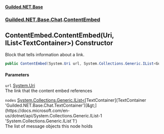 
#### [Guilded.NET.Base](Guilded_NET_Base 'Guilded_NET_Base')
### [Guilded.NET.Base.Chat](Guilded_NET_Base#Guilded_NET_Base_Chat 'Guilded.NET.Base.Chat').[ContentEmbed](ContentEmbed 'Guilded.NET.Base.Chat.ContentEmbed')
## ContentEmbed.ContentEmbed(Uri, IList&lt;TextContainer&gt;) Constructor
Block that tells information about a link.  
```csharp
public ContentEmbed(System.Uri url, System.Collections.Generic.IList<Guilded.NET.Base.Chat.TextContainer> nodes);
```

#### Parameters
<a name='Guilded_NET_Base_Chat_ContentEmbed_ContentEmbed(System_Uri_System_Collections_Generic_IList_Guilded_NET_Base_Chat_TextContainer_)_url'></a>
`url` [System.Uri](https://docs.microsoft.com/en-us/dotnet/api/System.Uri 'System.Uri')  
The link that the content embed references
  
<a name='Guilded_NET_Base_Chat_ContentEmbed_ContentEmbed(System_Uri_System_Collections_Generic_IList_Guilded_NET_Base_Chat_TextContainer_)_nodes'></a>
`nodes` [System.Collections.Generic.IList&lt;](https://docs.microsoft.com/en-us/dotnet/api/System.Collections.Generic.IList-1 'System.Collections.Generic.IList`1')[TextContainer](TextContainer 'Guilded.NET.Base.Chat.TextContainer')[&gt;](https://docs.microsoft.com/en-us/dotnet/api/System.Collections.Generic.IList-1 'System.Collections.Generic.IList`1')  
The list of message objects this node holds
  
